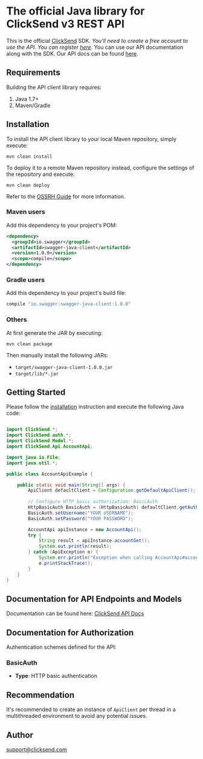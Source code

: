 # The official Java library for ClickSend v3 REST API

 This is the official [ClickSend](https://clicksend.com) SDK.  *You'll need to create a free account to use the API. You can register [here](https://www.clicksend.com/signup).*  You can use our API documentation along with the SDK. Our API docs can be found [here](https://developers.clicksend.com). 

## Requirements

Building the API client library requires:
1. Java 1.7+
2. Maven/Gradle

## Installation

To install the API client library to your local Maven repository, simply execute:

```shell
mvn clean install
```

To deploy it to a remote Maven repository instead, configure the settings of the repository and execute:

```shell
mvn clean deploy
```

Refer to the [OSSRH Guide](http://central.sonatype.org/pages/ossrh-guide.html) for more information.

### Maven users

Add this dependency to your project's POM:

```xml
<dependency>
  <groupId>io.swagger</groupId>
  <artifactId>swagger-java-client</artifactId>
  <version>1.0.0</version>
  <scope>compile</scope>
</dependency>
```

### Gradle users

Add this dependency to your project's build file:

```groovy
compile "io.swagger:swagger-java-client:1.0.0"
```

### Others

At first generate the JAR by executing:

```shell
mvn clean package
```

Then manually install the following JARs:

* `target/swagger-java-client-1.0.0.jar`
* `target/lib/*.jar`

## Getting Started

Please follow the [installation](#installation) instruction and execute the following Java code:

```java

import ClickSend.*;
import ClickSend.auth.*;
import ClickSend.Model.*;
import ClickSend.Api.AccountApi;

import java.io.File;
import java.util.*;

public class AccountApiExample {

    public static void main(String[] args) {
        ApiClient defaultClient = Configuration.getDefaultApiClient();
        
        // Configure HTTP basic authorization: BasicAuth
        HttpBasicAuth BasicAuth = (HttpBasicAuth) defaultClient.getAuthentication("BasicAuth");
        BasicAuth.setUsername("YOUR USERNAME");
        BasicAuth.setPassword("YOUR PASSWORD");

        AccountApi apiInstance = new AccountApi();
        try {
            String result = apiInstance.accountGet();
            System.out.println(result);
        } catch (ApiException e) {
            System.err.println("Exception when calling AccountApi#accountGet");
            e.printStackTrace();
        }
    }
}

```

## Documentation for API Endpoints and Models

Documentation can be found here: [ClickSend API Docs](https://developers.clicksend.com/docs/)

## Documentation for Authorization

Authentication schemes defined for the API:
### BasicAuth

- **Type**: HTTP basic authentication


## Recommendation

It's recommended to create an instance of `ApiClient` per thread in a multithreaded environment to avoid any potential issues.

## Author

support@clicksend.com

